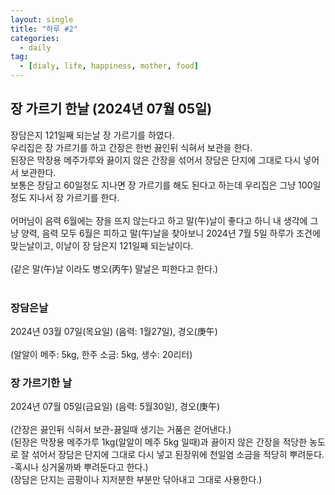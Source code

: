 ```yaml
---
layout: single
title: "하루 #2"
categories:
  - daily
tag:
  - [dialy, life, happiness, mother, food]
---
```


## 장 가르기 한날 (2024년 07월 05일)

장담은지 121일째 되는날 장 가르기를 하였다.  
우리집은 장 가르기를 하고 간장은 한번 끓인뒤 식혀서 보관을 한다.  
된장은 막장용 메주가루와 끓이지 않은 간장을 섞어서 장담은 단지에
그대로 다시 넣어서 보관한다.
<br />
보통은 장담고 60일정도 지나면 장 가르기를 해도 된다고 하는데
우리집은 그냥 100일 정도 지나서 장 가르기를 한다.  
<br />
어머님이 음력 6월에는 장을 뜨지 않는다고 하고 말(午)날이 좋다고 하니 
내 생각에 그냥 양력, 음력 모두 6월은 피하고 말(午)날을 찾아보니 
2024년 7월 5일 하루가 조건에 맞는날이고, 이날이 장 담은지 121일째 되는날이다.  
<br />
(같은 말(午)날 이라도 병오(丙午) 말날은 피한다고 한다.)  
<br />  
### 장담은날  
2024년 03월 07일(목요일) (음력: 1월27일), 경오(庚午)  
<br />
(알알이 메주: 5kg, 한주 소금: 5kg, 생수: 20리터)
<br />
### 장 가르기한 날  
2024년 07월 05일(금요일) (음력: 5월30일), 경오(庚午)  
<br />
(간장은 끓인뒤 식혀서 보관-끓일때 생기는 거품은 걷어낸다.)  
(된장은 막장용 메주가루 1kg(알알이 메주 5kg 일때)과 끓이지 않은 간장을 적당한
농도로 잘 섞어서 장담은 단지에 그대로 다시 넣고 된장위에 천일염 소금을 적당히 뿌려둔다.
-혹시나 싱거울까봐 뿌려둔다고 한다.)  
(장담은 단지는 곰팡이나 지저분한 부분만 닦아내고 그대로 사용한다.)  

